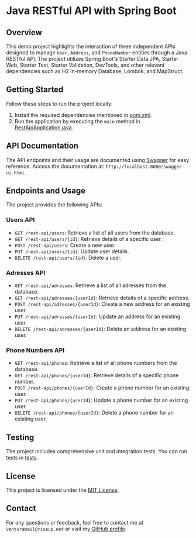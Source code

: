 # Java RESTful API with Spring Boot

## Overview
This demo project highlights the interaction of three independent APIs designed to manage `User`, `Address`, and `PhoneNumber` entities through a Java RESTful API. The project utilizes Spring Boot's Starter Data JPA, Starter Web, Starter Test, Starter Validation, DevTools, and other relevant dependencies such as H2 in-memory Database, Lombok, and MapStruct.

## Getting Started
Follow these steps to run the project locally:
1. Install the required dependencies mentioned in [pom.xml](pom.xml).
2. Run the application by executing the `main` method in [RestApiApplication.java](src/main/java/com/venturasistemoj/restapi/RestApiApplication.java).

## API Documentation
The API endpoints and their usage are documented using [Swagger](https://swagger.io/) for easy reference. Access the documentation at: `http://localhost:8080/swagger-ui.html`.

## Endpoints and Usage
The project provides the following APIs:

### Users API
- `GET /rest-api/users`: Retrieve a list of all users from the database.
- `GET /rest-api/users/{id}`: Retrieve details of a specific user.
- `POST /rest-api/users`: Create a new user.
- `PUT /rest-api/users/{id}`: Update user details.
- `DELETE /rest-api/users/{id}`: Delete a user.

### Adresses API
- `GET /rest-api/adresses`: Retrieve a list of all adresses from the database.
- `GET /rest-api/adresses/{userId}`: Retrieve details of a specific address.
- `POST /rest-api/adresses/{userId}`: Create a new address for an existing user.
- `PUT /rest-api/adresses/{userId}`: Update an address for an existing user.
- `DELETE /rest-api/adresses/{userId}`: Delete an address for an existing user.

### Phone Numbers API
- `GET /rest-api/phones`: Retrieve a list of all phone numbers from the database.
- `GET /rest-api/phones/{userId}`: Retrieve details of a specific phone number.
- `POST /rest-api/phones/{userId}`: Create a phone number for an existing user.
- `PUT /rest-api/phones/{userId}`: Update a phone number for an existing user.
- `DELETE /rest-api/phones/{userId}`: Delete a phone number for an existing user.

## Testing
The project includes comprehensive unit and integration tests. You can run tests in [tests](src/test/java/com/venturasistemoj/restapi).

## License
This project is licensed under the [MIT License](LICENSE).

## Contact
For any questions or feedback, feel free to contact me at `venturamail@riseup.net` or visit my [GitHub profile](https://github.com/venturasistemoj).
